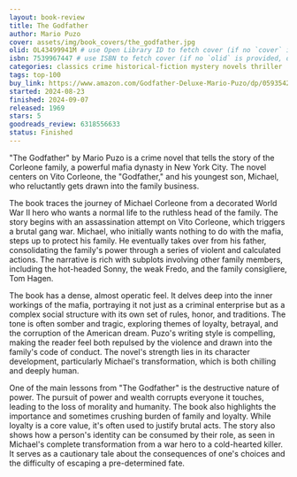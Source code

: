 ```yaml
---
layout: book-review
title: The Godfather
author: Mario Puzo
cover: assets/img/book_covers/the_godfather.jpg
olid: OL43499941M # use Open Library ID to fetch cover (if no `cover` is provided)
isbn: 7539967447 # use ISBN to fetch cover (if no `olid` is provided, dashes are optional)
categories: classics crime historical-fiction mystery novels thriller
tags: top-100
buy_link: https://www.amazon.com/Godfather-Deluxe-Mario-Puzo/dp/0593542592
started: 2024-08-23
finished: 2024-09-07
released: 1969
stars: 5
goodreads_review: 6318556633
status: Finished
---
```

"The Godfather" by Mario Puzo is a crime novel that tells the story of the Corleone family, a powerful mafia dynasty in New York City. The novel centers on Vito Corleone, the "Godfather," and his youngest son, Michael, who reluctantly gets drawn into the family business.

The book traces the journey of Michael Corleone from a decorated World War II hero who wants a normal life to the ruthless head of the family. The story begins with an assassination attempt on Vito Corleone, which triggers a brutal gang war. Michael, who initially wants nothing to do with the mafia, steps up to protect his family. He eventually takes over from his father, consolidating the family's power through a series of violent and calculated actions. The narrative is rich with subplots involving other family members, including the hot-headed Sonny, the weak Fredo, and the family consigliere, Tom Hagen.

The book has a dense, almost operatic feel. It delves deep into the inner workings of the mafia, portraying it not just as a criminal enterprise but as a complex social structure with its own set of rules, honor, and traditions. The tone is often somber and tragic, exploring themes of loyalty, betrayal, and the corruption of the American dream. Puzo's writing style is compelling, making the reader feel both repulsed by the violence and drawn into the family's code of conduct. The novel's strength lies in its character development, particularly Michael's transformation, which is both chilling and deeply human.

One of the main lessons from "The Godfather" is the destructive nature of power. The pursuit of power and wealth corrupts everyone it touches, leading to the loss of morality and humanity. The book also highlights the importance and sometimes crushing burden of family and loyalty. While loyalty is a core value, it's often used to justify brutal acts. The story also shows how a person's identity can be consumed by their role, as seen in Michael's complete transformation from a war hero to a cold-hearted killer. It serves as a cautionary tale about the consequences of one's choices and the difficulty of escaping a pre-determined fate.

